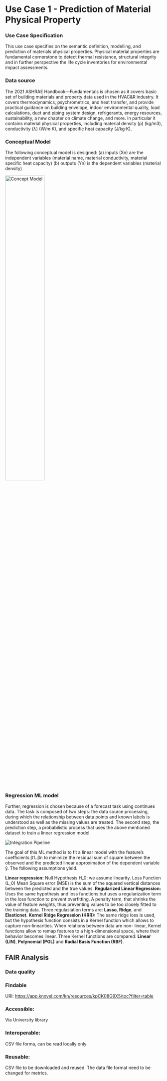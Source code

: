 #  Use Case 1 - Prediction of Material Physical Property 
### Use Case Specification
This use case specifies on the semantic definition, modelling, and prediction of materials physical properties. Physical material properties are fundamental cornerstone to detect thermal resistance, structural integrity and in further perspective the life cycle inventories for environmental impact assessments. 

### Data source
The 2021 ASHRAE Handbook—Fundamentals is chosen as it covers basic set of building materials and property data used in the HVAC&R industry. It covers thermodynamics, psychrometrics, and heat transfer, and provide practical guidance on building envelope, indoor environmental quality, load calculations, duct and piping system design, refrigerants, energy resources, sustainability, a new chapter on climate change, and more. In particular it contains material physical properties, including material density (ρ) (kg/m3), conductivity (λ) (W/m⋅K), and specific heat capacity (⁠J/kg⋅K).

### Conceptual Model
The following conceptual model is designed:
(a) inputs (Xn) are the independent variables (material name, material conductivity, material specific heat capacity)
(b) outputs (Yn) is the dependent variables (material density)

<img src="https://github.com/user-attachments/assets/3f027f15-99f7-4fa7-8c2f-ac93fb0fbf1c" alt="Concept Model" width="50%" />

### Regression ML model
Further, regression is chosen because of a forecast task using continues data. The task is composed of two steps: the data source processing, during which the relationship between data points and known labels is understood as well as the missing values are treated. The second step, the prediction step, a probabilistic process that uses the above mentioned dataset to train a linear regression model.

![Integration Pipeline](https://github.com/user-attachments/assets/9baf1bae-05b6-47be-8eed-8f87c2dbcda6)

The goal of this ML method is to fit a linear model with the feature’s coefficients β1..βn to minimize the residual sum of square between the observed and the predicted linear approximation of the dependent variable ŷ. The following assumptions yield.

**Linear regression:** Null Hypothesis H_0: we assume linearity. Loss Function (L_0) Mean Square error (MSE) is the sum of the squared vertical distances between the predicted and the true values. 
**Regularized Linear Regression:** Uses the same hypothesis and loss functions but uses a regularization term in the loss function to prevent overfitting. A penalty term, that shrinks the value of feature weights, thus preventing values to be too closely fitted to the training data. Three regulasiation terms are: **Lasso**, **Ridge**, and **Elasticnet**.
**Kernel Ridge Regression (KRR):** The same ridge loss is used, but the hypothesis function consists in a Kernel function which allows to capture non-linearities. When relations between data are non- linear, Kernel functions allow to remap features to a high-dimensional space, where their behavior becomes linear. Three Kernel functions are compared: **Linear (LIN)**, **Polynomial (POL)** and **Radial Basis Function (RBF)**.


## FAIR Analysis
### Data quality
### Findable
URI: https://app.knovel.com/kn/resources/kpCK08G9X5/toc?filter=table
### Accessible:
Via University library
### Interoperable:
CSV file forma, can be read locally only
### Reusable:
CSV file to be downloaded and reused. The data file format need to be changed for metrics.
